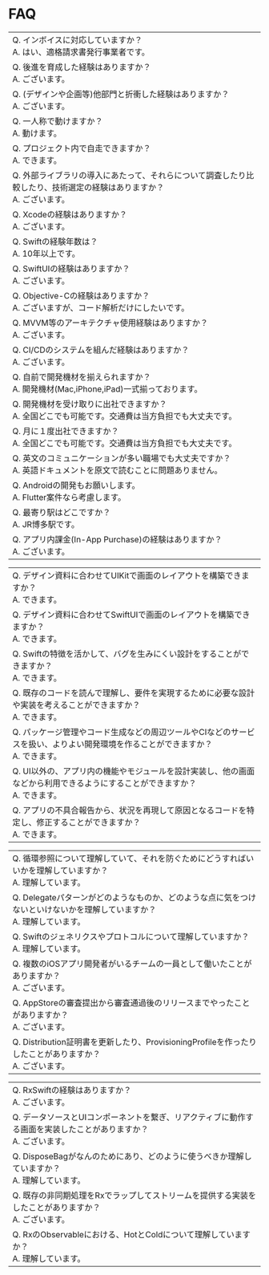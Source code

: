 # FAQ
|  |
|---|
| Q. インボイスに対応していますか？<br>A. はい、適格請求書発行事業者です。   |
| Q. 後進を育成した経験はありますか？<br>A. ございます。   |
| Q. (デザインや企画等)他部門と折衝した経験はありますか？<br>A. ございます。   |
| Q. 一人称で動けますか？<br>A. 動けます。 |
| Q. プロジェクト内で自走できますか？<br>A. できます。 |
| Q. 外部ライブラリの導入にあたって、それらについて調査したり比較したり、技術選定の経験はありますか？<br>A. ございます。  |
| Q. Xcodeの経験はありますか？<br>A. ございます。 |
| Q. Swiftの経験年数は？<br>A. 10年以上です。   |
| Q. SwiftUIの経験はありますか？<br>A. ございます。  |
| Q. Objective-Cの経験はありますか？<br>A. ございますが、コード解析だけにしたいです。  |
| Q. MVVM等のアーキテクチャ使用経験はありますか？<br>A. ございます。  |
| Q. CI/CDのシステムを組んだ経験はありますか？<br>A. ございます。  |
| Q. 自前で開発機材を揃えられますか？<br>A. 開発機材(Mac,iPhone,iPad)一式揃っております。 |
| Q. 開発機材を受け取りに出社できますか？<br>A. 全国どこでも可能です。交通費は当方負担でも大丈夫です。 |
| Q. 月に１度出社できますか？<br>A. 全国どこでも可能です。交通費は当方負担でも大丈夫です。 |
| Q. 英文のコミュニケーションが多い職場でも大丈夫ですか？<br>A. 英語ドキュメントを原文で読むことに問題ありません。 |
| Q. Androidの開発もお願いします。<br>A. Flutter案件なら考慮します。 |
| Q. 最寄り駅はどこですか？<br>A. JR博多駅です。 |
| Q. アプリ内課金(In-App Purchase)の経験はありますか？<br>A. ございます。 |

|  |
|---|
| Q. デザイン資料に合わせてUIKitで画面のレイアウトを構築できますか？<br>A. できます。 |
| Q. デザイン資料に合わせてSwiftUIで画面のレイアウトを構築できますか？<br>A. できます。 |
| Q. Swiftの特徴を活かして、バグを生みにくい設計をすることができますか？<br>A. できます。 |
| Q. 既存のコードを読んで理解し、要件を実現するために必要な設計や実装を考えることができますか？<br>A. できます。 |
| Q. パッケージ管理やコード生成などの周辺ツールやCIなどのサービスを扱い、よりよい開発環境を作ることができますか？<br>A. できます。 |
| Q. UI以外の、アプリ内の機能やモジュールを設計実装し、他の画面などから利用できるようにすることができますか？<br>A. できます。 |
| Q. アプリの不具合報告から、状況を再現して原因となるコードを特定し、修正することができますか？<br>A. できます。 |

|  |
|---|
| Q. 循環参照について理解していて、それを防ぐためにどうすればいいかを理解していますか？<br>A. 理解しています。 |
| Q. Delegateパターンがどのようなものか、どのような点に気をつけないといけないかを理解していますか？<br>A. 理解しています。 |
| Q. Swiftのジェネリクスやプロトコルについて理解していますか？<br>A. 理解しています。 |
| Q. 複数のiOSアプリ開発者がいるチームの一員として働いたことがありますか？<br>A. ございます。 |
| Q. AppStoreの審査提出から審査通過後のリリースまでやったことがありますか？<br>A. ございます。 |
| Q. Distribution証明書を更新したり、ProvisioningProfileを作ったりしたことがありますか？<br>A. ございます。 |

|  |
|---|
| Q. RxSwiftの経験はありますか？<br>A. ございます。 |
| Q. データソースとUIコンポーネントを繋ぎ、リアクティブに動作する画面を実装したことがありますか？<br>A. ございます。 |
| Q. DisposeBagがなんのためにあり、どのように使うべきか理解していますか？<br>A. 理解しています。 |
| Q. 既存の非同期処理をRxでラップしてストリームを提供する実装をしたことがありますか？<br>A. ございます。 |
| Q. RxのObservableにおける、HotとColdについて理解していますか？<br>A. 理解しています。 |
